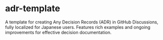 # adr-template
A template for creating Any Decision Records (ADR) in GitHub Discussions, fully localized for Japanese users. Features rich examples and ongoing improvements for effective decision documentation.
